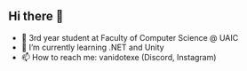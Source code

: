 ## Hi there 👋

<!--
**vanillaxqz/vanillaxqz** is a ✨ _special_ ✨ repository because its `README.md` (this file) appears on your GitHub profile.

Here are some ideas to get you started:

- 🔭 I’m currently working on ...
- 🌱 I’m currently learning ...
- 👯 I’m looking to collaborate on ...
- 🤔 I’m looking for help with ...
- 💬 Ask me about ...
- 📫 How to reach me: ...
- 😄 Pronouns: ...
- ⚡ Fun fact: ...
-->
- 🔭 3rd year student at Faculty of Computer Science @ UAIC
- 🌱 I’m currently learning .NET and Unity
- 📫 How to reach me: vanidotexe (Discord, Instagram)
